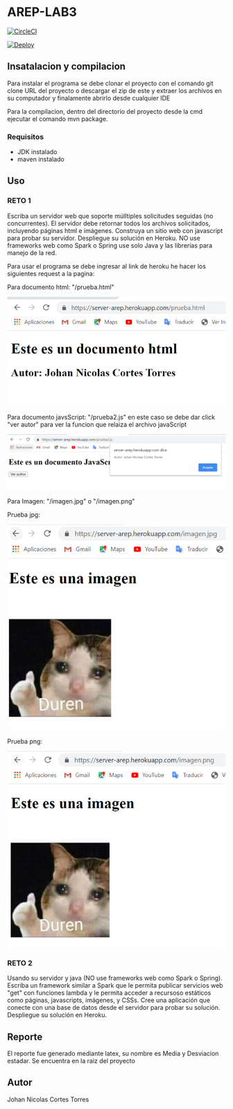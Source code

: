 # AREP-LAB3

[![CircleCI](https://circleci.com/gh/jnicolasct/AREP-LAB-HEROKU.svg?style=svg)](https://circleci.com/gh/jnicolasct/AREP-LAB3)

[![Deploy](https://www.herokucdn.com/deploy/button.svg)](https://server-arep.herokuapp.com/)

## Insatalacion y compilacion

Para instalar el programa se debe clonar el proyecto con el comando git clone URL del proyecto o descargar el zip de este y extraer los archivos en su computador y finalamente abrirlo desde cualquier IDE

Para la compilacion, dentro del directorio del proyecto desde la cmd ejecutar el comando mvn package.

### Requisitos

  - JDK instalado
  - maven instalado
  
 
## Uso

### RETO 1

Escriba un servidor web que soporte múlltiples solicitudes seguidas (no concurrentes). El servidor debe retornar todos los archivos solicitados, incluyendo páginas html e imágenes. Construya un sitio web con javascript para probar su servidor. Despliegue su solución en Heroku. NO use frameworks web como Spark o Spring use solo Java y las librerías para manejo de la red.

Para usar el programa se debe ingresar al link de heroku he hacer los siguientes request a la pagina:

Para documento html: "/prueba.html"

![prHtml](https://github.com/jnicolasct/AREP-LAB3/blob/master/src/main/resources/prHtml.PNG)

Para documento javsScript: "/prueba2.js" en este caso se debe dar click "ver autor" para ver la funcion que relaiza el archivo javaScript

![prJs](https://github.com/jnicolasct/AREP-LAB3/blob/master/src/main/resources/prJs.PNG)

Para Imagen: "/imagen.jpg" o "/imagen.png"

Prueba jpg:

![prJpg](https://github.com/jnicolasct/AREP-LAB3/blob/master/src/main/resources/prJpg.PNG)

Prueba png:

![prPng](https://github.com/jnicolasct/AREP-LAB3/blob/master/src/main/resources/prPng.PNG)

### RETO 2

Usando su  servidor y java (NO use frameworks web como Spark o Spring). Escriba un framework similar a Spark que le permita publicar servicios web "get" con funciones lambda y le permita acceder a recursoso estáticos como páginas, javascripts, imágenes, y CSSs. Cree una aplicación que conecte con una base de datos desde el servidor para probar su solución. Despliegue su solución en Heroku.

## Reporte

El reporte fue generado mediante latex, su nombre es Media y Desviacion estadar. Se encuentra en la raiz del proyecto

## Autor
  Johan Nicolas Cortes Torres
